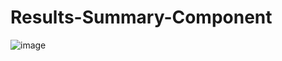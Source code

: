 # Results-Summary-Component

![image](https://user-images.githubusercontent.com/88513545/228931421-0d2858de-d23f-4082-b3b6-93737b4d7429.png)
